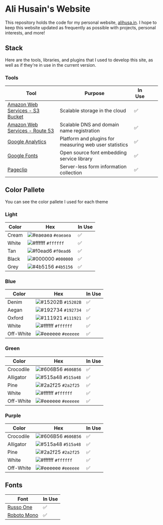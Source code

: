 # Ali Husain's Website

This repository holds the code for my personal website, [alihusa.in](https://alihusa.in). I hope to keep this website updated as frequently as possible with projects, personal interests, and more!

## Stack

Here are the tools, libraries, and plugins that I used to develop this site, as well as if they're in use in the current version.

### Tools

| Tool                                                                 | Purpose                                                | In Use |   |   |
|----------------------------------------------------------------------|--------------------------------------------------------|--------|---|---|
| [Amazon Web Services - S3 Bucket](https://aws.amazon.com/aws/s3)     | Scalable storage in the cloud                          | ✅       |   |   |
| [Amazon Web Services - Route 53](https://aws.amazon.com/aws/route53) | Scalable DNS and domain name registration              | ✅      |   |   |
| [Google Analytics](https://analytics.google.com)                     | Platform and plugins for measuring web user statistics | ✅      |   |   |
| [Google Fonts](https://fonts.google.com)                             | Open source font embedding service library             | ✅      |   |   |
| [Pageclip](https://pageclip.co)                                      | Server-less form information collection                | ✅      |   |   |


## Color Pallete

You can see the color pallete I used for each theme

### Light

| Color | Hex                                                                | In Use |
|-------|--------------------------------------------------------------------|--------|
| Cream | ![#eaeaea](https://via.placeholder.com/10/eaeaea?text=+) `#eaeaea` | ✅      |
| White | ![#ffffff](https://via.placeholder.com/10/ffffff?text=+) `#ffffff` | ✅      |
| Tan   | ![#f0ead6](https://via.placeholder.com/10/f0ead6?text=+) `#f0ead6` | ✅      |
| Black | ![#000000](https://via.placeholder.com/10/000000?text=+) `#000000` | ✅      |
| Grey  | ![#4b5156](https://via.placeholder.com/10/4b5156?text=+) `#4b5156` | ✅      |

### Blue    

| Color         | Hex                                                                | In Use |
|---------------|--------------------------------------------------------------------|--------|
| Denim | ![#15202B](https://via.placeholder.com/10/15202B?text=+) `#15202B` | ✅      |
| Aegan          | ![#192734](https://via.placeholder.com/10/192734?text=+) `#192734` | ✅      |
| Oxford         | ![#111921](https://via.placeholder.com/10/111921?text=+) `#111921` | ✅      |
| White         | ![#ffffff](https://via.placeholder.com/10/ffffff?text=+) `#ffffff` | ✅      |
| Off-White     | ![#eeeeee](https://via.placeholder.com/10/eeeeee?text=+) `#eeeeee` | ✅      |

### Green

| Color     | Hex                                                                | In Use |
|-----------|--------------------------------------------------------------------|--------|
| Crocodile | ![#606B56](https://via.placeholder.com/10/606B56?text=+) `#606B56` | ✅      |
| Alligator | ![#515a48](https://via.placeholder.com/10/515a48?text=+) `#515a48` | ✅      |
| Pine      | ![#2a2f25](https://via.placeholder.com/10/2a2f25?text=+) `#2a2f25` | ✅      |
| White     | ![#ffffff](https://via.placeholder.com/10/ffffff?text=+) `#ffffff` | ✅      |
| Off-White | ![#eeeeee](https://via.placeholder.com/10/eeeeee?text=+) `#eeeeee` | ✅      |

### Purple

| Color     | Hex                                                                | In Use |
|-----------|--------------------------------------------------------------------|--------|
| Crocodile | ![#606B56](https://via.placeholder.com/10/606B56?text=+) `#606B56` | ✅      |
| Alligator | ![#515a48](https://via.placeholder.com/10/515a48?text=+) `#515a48` | ✅      |
| Pine      | ![#2a2f25](https://via.placeholder.com/10/2a2f25?text=+) `#2a2f25` | ✅      |
| White     | ![#ffffff](https://via.placeholder.com/10/ffffff?text=+) `#ffffff` | ✅      |
| Off-White | ![#eeeeee](https://via.placeholder.com/10/eeeeee?text=+) `#eeeeee` | ✅      |

## Fonts

| Font                                                                      | In Use |
|---------------------------------------------------------------------------|--------|
| [Russo One](https://fonts.google.com/specimen/Russo+One?query=russo)      | ✅      |
| [Roboto Mono](https://fonts.google.com/specimen/Roboto+Mono?query=roboto) | ✅      |